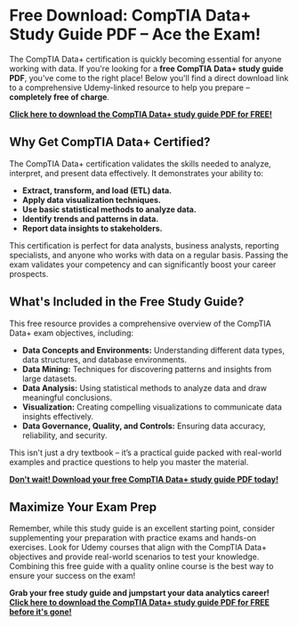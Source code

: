 # Free Download: CompTIA Data+ Study Guide PDF – Ace the Exam!

The CompTIA Data+ certification is quickly becoming essential for anyone working with data. If you're looking for a **free CompTIA Data+ study guide PDF**, you've come to the right place!  Below you'll find a direct download link to a comprehensive Udemy-linked resource to help you prepare – **completely free of charge**.

[**Click here to download the CompTIA Data+ study guide PDF for FREE!**](https://udemywork.com/comptia-data-study-guide-pdf-free-download)

## Why Get CompTIA Data+ Certified?

The CompTIA Data+ certification validates the skills needed to analyze, interpret, and present data effectively. It demonstrates your ability to:

*   **Extract, transform, and load (ETL) data.**
*   **Apply data visualization techniques.**
*   **Use basic statistical methods to analyze data.**
*   **Identify trends and patterns in data.**
*   **Report data insights to stakeholders.**

This certification is perfect for data analysts, business analysts, reporting specialists, and anyone who works with data on a regular basis. Passing the exam validates your competency and can significantly boost your career prospects.

## What's Included in the Free Study Guide?

This free resource provides a comprehensive overview of the CompTIA Data+ exam objectives, including:

*   **Data Concepts and Environments:** Understanding different data types, data structures, and database environments.
*   **Data Mining:**  Techniques for discovering patterns and insights from large datasets.
*   **Data Analysis:** Using statistical methods to analyze data and draw meaningful conclusions.
*   **Visualization:** Creating compelling visualizations to communicate data insights effectively.
*   **Data Governance, Quality, and Controls:**  Ensuring data accuracy, reliability, and security.

This isn't just a dry textbook – it’s a practical guide packed with real-world examples and practice questions to help you master the material.

[**Don't wait! Download your free CompTIA Data+ study guide PDF today!**](https://udemywork.com/comptia-data-study-guide-pdf-free-download)

##  Maximize Your Exam Prep

Remember, while this study guide is an excellent starting point, consider supplementing your preparation with practice exams and hands-on exercises. Look for Udemy courses that align with the CompTIA Data+ objectives and provide real-world scenarios to test your knowledge. Combining this free guide with a quality online course is the best way to ensure your success on the exam!

**Grab your free study guide and jumpstart your data analytics career!** **[Click here to download the CompTIA Data+ study guide PDF for FREE before it's gone!](https://udemywork.com/comptia-data-study-guide-pdf-free-download)**
